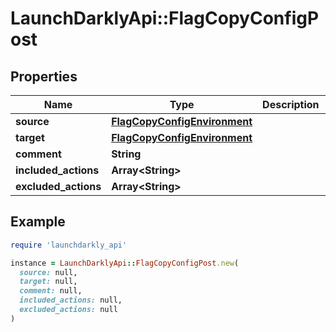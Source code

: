 # LaunchDarklyApi::FlagCopyConfigPost

## Properties

| Name | Type | Description | Notes |
| ---- | ---- | ----------- | ----- |
| **source** | [**FlagCopyConfigEnvironment**](FlagCopyConfigEnvironment.md) |  |  |
| **target** | [**FlagCopyConfigEnvironment**](FlagCopyConfigEnvironment.md) |  |  |
| **comment** | **String** |  | [optional] |
| **included_actions** | **Array&lt;String&gt;** |  | [optional] |
| **excluded_actions** | **Array&lt;String&gt;** |  | [optional] |

## Example

```ruby
require 'launchdarkly_api'

instance = LaunchDarklyApi::FlagCopyConfigPost.new(
  source: null,
  target: null,
  comment: null,
  included_actions: null,
  excluded_actions: null
)
```

